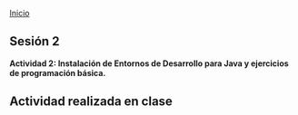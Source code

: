 <!-- No borrar o modificar -->
[Inicio](./index.md)

## Sesión 2

**Actividad 2: Instalación de Entornos de Desarrollo para Java y ejercicios de programación básica.**

## Actividad realizada en clase





